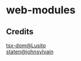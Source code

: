 # web-modules

## Credits

[tsx-dom@Lusito](https://github.com/Lusito/tsx-dom)  
[staten@johnsylvain](https://github.com/johnsylvain/staten)